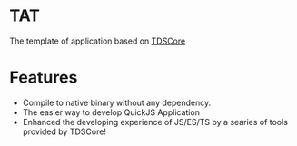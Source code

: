 # TAT
The template of application based on [TDSCore](https://ds.zsh2401.top)
# Features
* Compile to native binary without any dependency.
* The easier way to develop QuickJS Application
* Enhanced the developing experience of JS/ES/TS by a searies of tools provided by TDSCore!